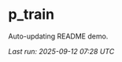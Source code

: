 # p_train

Auto-updating README demo.

<!--START_SECTION:status-->
_Last run: 2025-09-12 07:28 UTC_
<!--END_SECTION:status-->



















































































































































































































































































































































































































































































